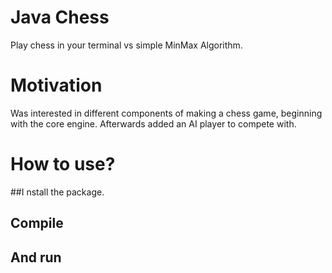 # Java Chess
Play chess in your terminal vs simple MinMax Algorithm.

# Motivation
Was interested in different components of making a chess game, beginning with the core engine. Afterwards added an AI player to 
compete with.

# How to use?
  ##I nstall the package.

  ## Compile 

  ## And run



